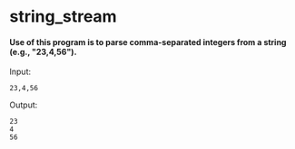 # string_stream


#### Use of this program is to parse comma-separated integers from a string (e.g., "23,4,56").



Input:

```   
23,4,56   
```

Output:

```
23
4
56
```
